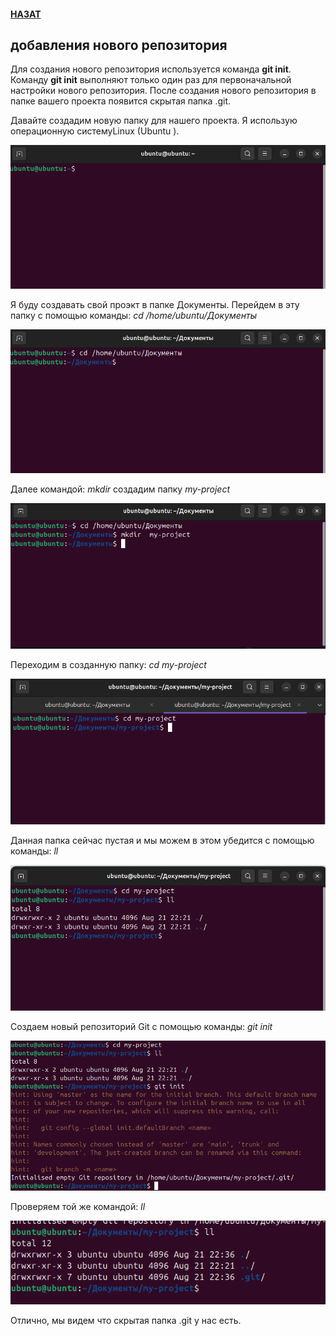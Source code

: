 #### [НАЗАТ](readme.md)
## добавления нового репозитория 

Для создания нового репозитория используется команда **git init**. Команду **git init** выполняют только один раз для первоначальной настройки нового репозитория.
После создания нового репозитория в папке вашего проекта появится скрытая папка .git. 

Давайте создадим новую папку для нашего проекта. Я использую операционную системуLinux (Ubuntu ).


![Git](./assets/6.png)

Я буду создавать свой проэкт в папке Документы. Перейдем в эту папку с помощью команды:
 *cd /home/ubuntu/Документы*
 
 ![Git](./assets/7.png)

 Далее командой: *mkdir* создадим папку  *my-project*
 
 ![Git](./assets/8.png)

 Переходим в созданную папку: *cd my-project*

  ![Git](./assets/9.png)

  Данная папка сейчас пустая и мы можем в этом убедится с помощью команды: *ll*

  ![Git](./assets/10.png)

  Создаем новый репозиторий Git c помощью команды: *git init*


  ![Git](./assets/11.png)

  Проверяем той же командой: *ll*

  ![Git](./assets/12.png)

  Отлично, мы видем что скрытая папка .git у нас есть.






